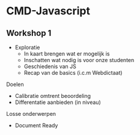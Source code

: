 # CMD-Javascript

## Workshop 1

* Exploratie
    * In kaart brengen wat er mogelijk is
    * Inschatten wat nodig is voor onze studenten
    * Geschiedenis van JS
    * Recap van de basics (i.c.m Webdictaat)


Doelen
* Calibratie omtrent beoordeling
* Differentatie aanbieden (in niveau)


Losse onderwerpen
* Document Ready

